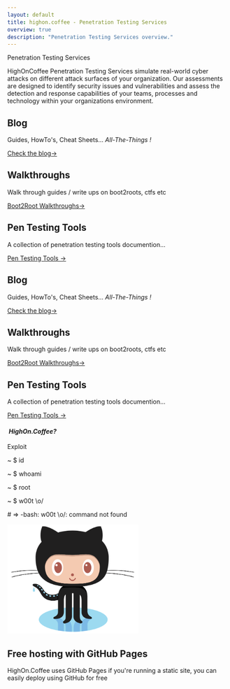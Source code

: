 ```yaml
---
layout: default
title: highon.coffee - Penetration Testing Services
overview: true
description: "Penetration Testing Services overview."
---
```


<section class="intro">
  <div class="grid">
    <div class="unit whole center-on-mobiles">
      <p class="first">Penetration Testing Services</p>
     </div>
  </div>
</section>
<section class="features">
	<div class="grid">
	<p>HighOnCoffee Penetration Testing Services simulate real-world cyber attacks on different attack surfaces of your organization. Our assessments are designed to identify security issues and vulnerabilities and assess the detection and response capabilities of your teams, processes and technology within your organizations environment.</p>
	</div>	
  <div class="grid">
    <div class="unit one-third">
      <h2>Blog</h2>
      <p>
      Guides, HowTo's, Cheat Sheets... <em>All-The-Things !</em>
      </p>
      <a href="/blog/">Check the blog&rarr;</a>
    </div>
    <div class="unit one-third">
      <h2>Walkthroughs</h2>
      <p>
      Walk through guides / write ups on boot2roots, ctfs etc
      </p>
      <a href="/blog/walkthroughs/">Boot2Root Walkthroughs&rarr;</a>
    </div>
    <div class="unit one-third">
      <h2>Pen Testing Tools</h2>
      <p>
        A collection of penetration testing tools documention...
      </p>
      <a href="/blog/penetration-testing-tools-cheat-sheet/">Pen Testing Tools &rarr;</a>
    </div>
    <div class="clear"></div>
  </div>
</section>

<section class="features">
  <div class="grid">
    <div class="unit one-third">
      <h2>Blog</h2>
      <p>
      Guides, HowTo's, Cheat Sheets... <em>All-The-Things !</em>
      </p>
      <a href="/blog/">Check the blog&rarr;</a>
    </div>
    <div class="unit one-third">
      <h2>Walkthroughs</h2>
      <p>
      Walk through guides / write ups on boot2roots, ctfs etc
      </p>
      <a href="/blog/walkthroughs/">Boot2Root Walkthroughs&rarr;</a>
    </div>
    <div class="unit one-third">
      <h2>Pen Testing Tools</h2>
      <p>
        A collection of penetration testing tools documention...
      </p>
      <a href="/blog/penetration-testing-tools-cheat-sheet/">Pen Testing Tools &rarr;</a>
    </div>
    <div class="clear"></div>
  </div>
</section>

<section class="quickstart">
  <div class="grid">
    <div class="unit golden-small center-on-mobiles">
      <h4><em>&nbsp;HighOn.Coffee?</em></h4>
    </div>
    <div class="unit golden-large code">
      <p class="title">Exploit</p>
      <div class="shell">
        <p class="line">
          <span class="path">~</span>
          <span class="prompt">$</span>
          <span class="command">id</span>
        </p>
        <p class="line">
          <span class="path">~</span>
          <span class="prompt">$</span>
          <span class="command">whoami</span>
        </p>
        <p class="line">
          <span class="path">~</span>
          <span class="prompt">$</span>
          <span class="command">root</span>
        </p>
        <p class="line">
          <span class="path">~</span>
          <span class="prompt">$</span>
          <span class="command">w00t \o/</span>
        </p>
        <p class="line">
          <span class="output"># => -bash: w00t \o/: command not found</span>
        </p>
      </div>
    </div>
    <div class="clear"></div>
  </div>
</section>
<section class="free-hosting">
  <div class="grid">
    <div class="unit whole">
      <div class="grid pane">
        <div class="unit whole center-on-mobiles">
          <img src="img/octocat.png" width="300" height="251" alt="Free Jekyll hosting on GitHub Pages">
          <div class="pane-content">
            <h2 class="center-on-mobiles"><strong>Free hosting</strong> with GitHub Pages</h2>
	    <p>HighOn.Coffee uses GitHub Pages if you're running a static site, you can easily deploy using GitHub for free</p>
          </div>
        </div>
        <div class="clear"></div>
      </div>
    </div>
  </div>
</section>
